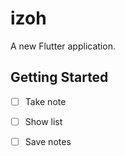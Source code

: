 # izoh

A new Flutter application.

## Getting Started

- [ ] Take note
  

- [ ] Show list

- [ ] Save notes
